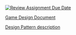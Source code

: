 [![Review Assignment Due Date](https://classroom.github.com/assets/deadline-readme-button-22041afd0340ce965d47ae6ef1cefeee28c7c493a6346c4f15d667ab976d596c.svg)](https://classroom.github.com/a/4SffHj4d)

[Game Design Document](./docs/gdd.md)

[Design Pattern description](./docs/designpattern.md)